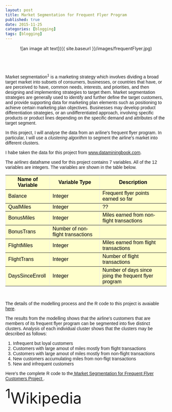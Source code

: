 ```yaml
---
layout: post
title: Market Segmentation for Frequent Flyer Program
published: true
date: 2015-11-25
categories: [blogging]
tags: [blogging]
---
```

<center>![an image alt text]({{ site.baseurl }}/images/frequentFlyer.jpg)</center>

<br>
<br>
<div class="fb-like" data-send="true" data-width="450" data-show-faces="true"></div>
<br>
<br>
<font face="arial">
Market segmentation<sup>1</sup> is a marketing strategy which involves dividing a broad target market into subsets of consumers, businesses, or countries that have, or are perceived to have, common needs, interests, and priorities, and then designing and implementing strategies to target them. Market segmentation strategies are generally used to identify and further define the target customers, and provide supporting data for marketing plan elements such as positioning to achieve certain marketing plan objectives. Businesses may develop product differentiation strategies, or an undifferentiated approach, involving specific products or product lines depending on the specific demand and attributes of the target segment.

In this project, I will analyse the data from an ariline's frequent flyer program. In particular, I will use a <i>clustering algorithm</i> to segment the airline's market into different clusters.

I habe taken the data for this project from www.dataminingbook.com.

The <i>airlines</i> dataframe used for this project contains 7 variables. All of the 12 variables are integers. The variables are shown in the table below.

<table border="1" style="background-color:#FFFFCC;border-collapse:collapse;border:1px;color:#000000;width:100%" cellpadding="5" cellspacing="3">
	<tr>
		<th>Name of Variable</th>
		<th>Variable Type</th>
		<th>Description</th>
	</tr>
	<tr>
		<td>Balance</td>
		<td>Integer</td>
		<td>Frequent flyer points earned so far</td>
	</tr>
	<tr>
		<td>QualMiles</td>
		<td>Integer</td>
		<td>??</td>
	</tr>
	<tr>
		<td>BonusMiles</td>
		<td>Integer</td>
		<td>Miles earned from non-flight transactions</td>
	</tr>
	<tr>
		<td>BonusTrans</td>
		<td>Number of non-flight transactions</td>
	</tr>
	<tr>
		<td>FlightMiles</td>
		<td>Integer</td>
		<td>Miles earned from flight transactions</td>
	</tr>
	<tr>
		<td>FlightTrans</td>
		<td>Integer</td>
		<td>Number of flight transactions</td>
	</tr>
	<tr>
		<td>DaysSinceEnroll</td>
		<td>Integer</td>
		<td>Number of days since joing the frequent flyer program </td>
	</tr>
</table>
<br>

The details of the modelling process and the R code to this project is avaiable <a href = "http://sachinshrestha.github.io/frequentFlyer.html"> here</a>. 

The results from the modelling shows that the airline's customers that are members of its frequent flyer program can be segmented into five distinct clusters. Analysis of each individual cluster shows that the clusters may be described as follows: 

<ol>
<li>Infrequent but loyal customers</li>
<li>Customers with large amout of miles mostly from flight transactions</li>
<li>Customers with large amout of miles mostly from non-flight transactions</li>
<li>New customers accumulating miles from non-fligt transactions</li>
<li>New and infrequent customers</li>  
</ol>


Here's the complete R code to the<a href = "http://sachinshrestha.github.io/frequentFlyer.html"> Market Segmentation for Frequent Flyer Customers Project </a>.
</font>


<font size=8><sup>1</sup>Wikipedia</font>

<div id="fb-root"></div>
<script>(function(d, s, id) {
  var js, fjs = d.getElementsByTagName(s)[0];
  if (d.getElementById(id)) return;
  js = d.createElement(s); js.id = id;
  js.src = "//connect.facebook.net/en_US/all.js#xfbml=1";
  fjs.parentNode.insertBefore(js, fjs);
}(document, 'script', 'facebook-jssdk'));</script>

